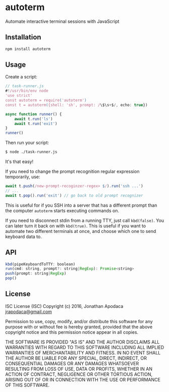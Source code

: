 # autoterm

Automate interactive terminal sessions with JavaScript

## Installation

```js
npm install autoterm
```

## Usage

Create a script:

```js
// task-runner.js
#!/usr/bin/env node
'use strict'
const autoterm = require('autoterm')
const t = autoterm({shell: 'sh', prompt: /\$\s+$/, echo: true})

async function runner() {
	await t.run('ls')
	await t.run('exit')
}
runner()
```

Then run your script:

```sh
$ node ./task-runner.js
```

It's that easy!

If you need to change the prompt recognition regular expression temporarily, use:

```js
await t.push(/new-prompt-recoginzer-regex> $/).run('ssh ...')
// ...
await t.pop().run('exit') // go back to old prompt recognizer
```

This is useful for if you SSH into a server that has a different prompt than the computer `autoterm` starts executing commands on.

If you need to disconnect stdin from a running TTY, just call `kbd(false)`.  You can later turn it back on with `kbd(true)`.  This is useful if you want to automate two different terminals at once, and choose which one to send keyboard data to.

## API

```js
kbd(pipeKeyboardToTTY: boolean)
run(cmd: string, prompt?: string|RegExp): Promise<string>
push(prompt: string|RegExp)
pop()
```

## License
ISC License (ISC)
Copyright (c) 2016, Jonathan Apodaca <jrapodaca@gmail.com>

Permission to use, copy, modify, and/or distribute this software for any purpose with or without fee is hereby granted, provided that the above copyright notice and this permission notice appear in all copies.

THE SOFTWARE IS PROVIDED "AS IS" AND THE AUTHOR DISCLAIMS ALL WARRANTIES WITH REGARD TO THIS SOFTWARE INCLUDING ALL IMPLIED WARRANTIES OF MERCHANTABILITY AND FITNESS. IN NO EVENT SHALL THE AUTHOR BE LIABLE FOR ANY SPECIAL, DIRECT, INDIRECT, OR CONSEQUENTIAL DAMAGES OR ANY DAMAGES WHATSOEVER RESULTING FROM LOSS OF USE, DATA OR PROFITS, WHETHER IN AN ACTION OF CONTRACT, NEGLIGENCE OR OTHER TORTIOUS ACTION, ARISING OUT OF OR IN CONNECTION WITH THE USE OR PERFORMANCE OF THIS SOFTWARE.
